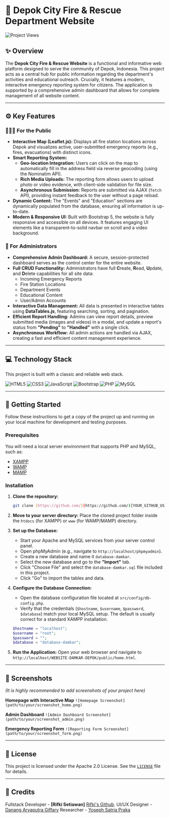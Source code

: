 # 🚒 Depok City Fire & Rescue Department Website

<img src="https://komarev.com/ghpvc/?username=[YOUR_GITHUB_USERNAME]&label=Project%20Views&color=DC3545&style=flat" alt="Project Views"/>

## ✨ Overview

The **Depok City Fire & Rescue Website** is a functional and informative web platform designed to serve the community of Depok, Indonesia. This project acts as a central hub for public information regarding the department's activities and educational outreach. Crucially, it features a modern, interactive emergency reporting system for citizens. The application is supported by a comprehensive admin dashboard that allows for complete management of all website content.

---

## ⚙️ Key Features

### 👨‍👩‍👧 For the Public

* **Interactive Map (Leaflet.js):** Displays all fire station locations across Depok and visualizes active, user-submitted emergency reports (e.g., fires, evacuations) with distinct icons.
* **Smart Reporting System:**
    * **Geo-location Integration:** Users can click on the map to automatically fill in the address field via reverse geocoding (using the Nominatim API).
    * **Rich Media Uploads:** The reporting form allows users to upload photo or video evidence, with client-side validation for file size.
    * **Asynchronous Submission:** Reports are submitted via AJAX (`fetch` API), providing instant feedback to the user without a page reload.
* **Dynamic Content:** The "Events" and "Education" sections are dynamically populated from the database, ensuring all information is up-to-date.
* **Modern & Responsive UI:** Built with Bootstrap 5, the website is fully responsive and accessible on all devices. It features engaging UI elements like a transparent-to-solid navbar on scroll and a video background.

### 👮 For Administrators

* **Comprehensive Admin Dashboard:** A secure, session-protected dashboard serves as the control center for the entire website.
* **Full CRUD Functionality:** Administrators have full **C**reate, **R**ead, **U**pdate, and **D**elete capabilities for all site data:
    * Incoming Emergency Reports
    * Fire Station Locations
    * Department Events
    * Educational Content
    * User/Admin Accounts
* **Interactive Data Management:** All data is presented in interactive tables using **DataTables.js**, featuring searching, sorting, and pagination.
* **Efficient Report Handling:** Admins can view report details, preview submitted media (images and videos) in a modal, and update a report's status from **"Pending"** to **"Handled"** with a single click.
* **Asynchronous Workflow:** All admin actions are handled via AJAX, creating a fast and efficient content management experience.

---

## 💻 Technology Stack

This project is built with a classic and reliable web stack.

![HTML5](https://img.shields.io/badge/HTML5-E34F26?style=for-the-badge&logo=html5&logoColor=white)
![CSS3](https://img.shields.io/badge/CSS3-1572B6?style=for-the-badge&logo=css3&logoColor=white)
![JavaScript](https://img.shields.io/badge/JavaScript-F7DF1E?style=for-the-badge&logo=javascript&logoColor=black)
![Bootstrap](https://img.shields.io/badge/Bootstrap-7952B3?style=for-the-badge&logo=bootstrap&logoColor=white)
![PHP](https://img.shields.io/badge/PHP-777BB4?style=for-the-badge&logo=php&logoColor=white)
![MySQL](https://img.shields.io/badge/MySQL-4479A1?style=for-the-badge&logo=mysql&logoColor=white)

---

## 🚀 Getting Started

Follow these instructions to get a copy of the project up and running on your local machine for development and testing purposes.

### Prerequisites

You will need a local server environment that supports PHP and MySQL, such as:
* [XAMPP](https://www.apachefriends.org/index.html)
* [WAMP](https://www.wampserver.com/en/)
* [MAMP](https://www.mamp.info/en/mamp/)

### Installation

1.  **Clone the repository:**
    ```sh
    git clone [https://github.com/](https://github.com/)[YOUR_GITHUB_USERNAME]/[YOUR_REPOSITORY_NAME].git
    ```

2.  **Move to your server directory:**
    Place the cloned project folder inside the `htdocs` (for XAMPP) or `www` (for WAMP/MAMP) directory.

3.  **Set up the Database:**
    * Start your Apache and MySQL services from your server control panel.
    * Open phpMyAdmin (e.g., navigate to `http://localhost/phpmyadmin`).
    * Create a new database and name it `database-damkar`.
    * Select the new database and go to the **"Import"** tab.
    * Click "Choose File" and select the `database-damkar.sql` file included in this project.
    * Click "Go" to import the tables and data.

4.  **Configure the Database Connection:**
    * Open the database configuration file located at `src/config/db-config.php`.
    * Verify that the credentials (`$hostname`, `$username`, `$password`, `$database`) match your local MySQL setup. The default is usually correct for a standard XAMPP installation.
    ```php
    $hostname = "localhost";
    $username = "root";
    $password = "";
    $database = "database-damkar";
    ```

5.  **Run the Application:**
    Open your web browser and navigate to `http://localhost/WEBSITE-DAMKAR-DEPOK/public/home.html`.

---

## 📸 Screenshots

*(It is highly recommended to add screenshots of your project here)*

**Homepage with Interactive Map**
`![Homepage Screenshot](path/to/your/screenshot_home.png)`

**Admin Dashboard**
`![Admin Dashboard Screenshot](path/to/your/screenshot_admin.png)`

**Emergency Reporting Form**
`![Reporting Form Screenshot](path/to/your/screenshot_form.png)`

---

## 📄 License

This project is licensed under the Apache 2.0 License. See the [`LICENSE`](LICENS.txt) file for details.

---

## 🙏 Credits

Fullstack Developer - **[Rifki Setiawan]** [Rifki's Github](https://github.com/rifkisetiawan0101).
UI/UX Designer - [Danang Aryaputra Giffary](https://github.com/nangsen1)
Researcher - [Yoseph Satria Praka](https://www.instagram.com/yyoooosz/)
